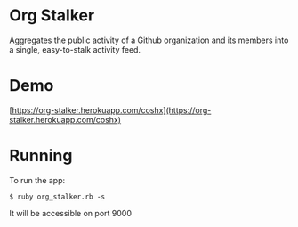 # Org Stalker

Aggregates the public activity of a Github organization and its members into a single, easy-to-stalk activity feed.

# Demo

[https://org-stalker.herokuapp.com/coshx](https://org-stalker.herokuapp.com/coshx)

# Running
To run the app:

    $ ruby org_stalker.rb -s

It will be accessible on port 9000
